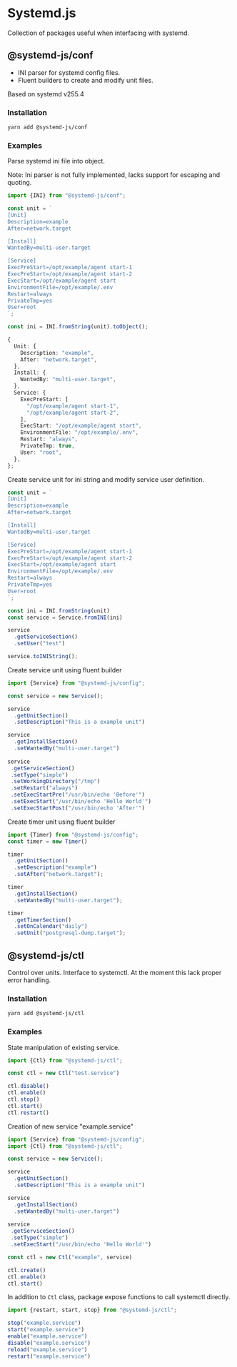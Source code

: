 # Systemd.js

Collection of packages useful when interfacing with systemd.

## @systemd-js/conf

- INI parser for systemd config files.
- Fluent builders to create and modify unit files.

Based on systemd v255.4

### Installation

```sh
yarn add @systemd-js/conf
```

### Examples

Parse systemd ini file into object.

Note: Ini parser is not fully implemented, lacks support for escaping and quoting.

```ts
import {INI} from "@systemd-js/conf";

const unit = `
[Unit]
Description=example
After=network.target

[Install]
WantedBy=multi-user.target

[Service]
ExecPreStart=/opt/example/agent start-1
ExecPreStart=/opt/example/agent start-2
ExecStart=/opt/example/agent start
EnvironmentFile=/opt/example/.env
Restart=always
PrivateTmp=yes
User=root
`;

const ini = INI.fromString(unit).toObject();

{
  Unit: {
    Description: "example",
    After: "network.target",
  },
  Install: {
    WantedBy: "multi-user.target",
  },
  Service: {
    ExecPreStart: [
      "/opt/example/agent start-1",
      "/opt/example/agent start-2",
    ],
    ExecStart: "/opt/example/agent start",
    EnvironmentFile: "/opt/example/.env",
    Restart: "always",
    PrivateTmp: true,
    User: "root",
  },
};

```

Create service unit for ini string and modify service user definition.

```ts
const unit = `
[Unit]
Description=example
After=network.target

[Install]
WantedBy=multi-user.target

[Service]
ExecPreStart=/opt/example/agent start-1
ExecPreStart=/opt/example/agent start-2
ExecStart=/opt/example/agent start
EnvironmentFile=/opt/example/.env
Restart=always
PrivateTmp=yes
User=root
`;

const ini = INI.fromString(unit)
const service = Service.fromINI(ini)

service
  .getServiceSection()
  .setUser("test")

service.toINIString();
```

Create service unit using fluent builder

```ts
import {Service} from "@systemd-js/config";

const service = new Service();

service
  .getUnitSection()
  .setDescription("This is a example unit")

service
  .getInstallSection()
  .setWantedBy("multi-user.target")
  
service
 .getServiceSection()
 .setType("simple")
 .setWorkingDirectory("/tmp")
 .setRestart("always")
 .setExecStartPre("/usr/bin/echo 'Before'")
 .setExecStart("/usr/bin/echo 'Hello World'")
 .setExecStartPost("/usr/bin/echo 'After'")
```

Create timer unit using fluent builder

```ts
import {Timer} from "@systemd-js/config";
const timer = new Timer()

timer
  .getUnitSection()
  .setDescription("example")
  .setAfter("network.target");

timer
  .getInstallSection()
  .setWantedBy("multi-user.target");  

timer
  .getTimerSection()
  .setOnCalendar("daily")
  .setUnit("postgresql-dump.target");
```

## @systemd-js/ctl

Control over units. Interface to systemctl.
At the moment this lack proper error handling.

### Installation

```sh
yarn add @systemd-js/ctl
```

### Examples

State manipulation of existing service.

```ts
import {Ctl} from "@systemd-js/ctl";

const ctl = new Ctl("test.service")

ctl.disable()
ctl.enable()
ctl.stop()
ctl.start()
ctl.restart()

```

Creation of new service "example.service"

```ts
import {Service} from "@systemd-js/config";
import {Ctl} from "@systemd-js/ctl";

const service = new Service();

service
  .getUnitSection()
  .setDescription("This is a example unit")

service
  .getInstallSection()
  .setWantedBy("multi-user.target")
  
service
 .getServiceSection()
 .setType("simple")
 .setExecStart("/usr/bin/echo 'Hello World'")

const ctl = new Ctl("example", service)

ctl.create()
ctl.enable()
ctl.start()

```

In addition to `Ctl` class, package expose functions to call systemctl directly.

```ts
import {restart, start, stop} from "@systemd-js/ctl";

stop("example.service")
start("example.service")
enable("example.service")
disable("example.service")
reload("example.service")
restart("example.service")

```
